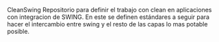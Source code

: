 CleanSwing
Repositorio para definir el trabajo con clean en aplicaciones con integracion de SWING.
En este se definen estándares a seguir para hacer el intercambio entre swing y el resto de las capas lo mas potable posible.
